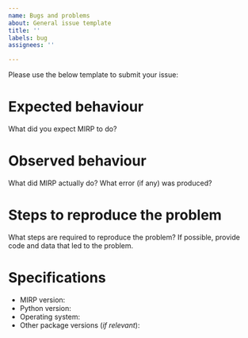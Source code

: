 ```yaml
---
name: Bugs and problems
about: General issue template
title: ''
labels: bug
assignees: ''

---
```


Please use the below template to submit your issue:

# Expected behaviour

What did you expect MIRP to do?

# Observed behaviour

What did MIRP actually do? What error (if any) was produced?

# Steps to reproduce the problem

What steps are required to reproduce the problem? If possible, provide code and data that led to the problem.

# Specifications

- MIRP version: 
- Python version:
- Operating system:
- Other package versions (*if relevant*):
